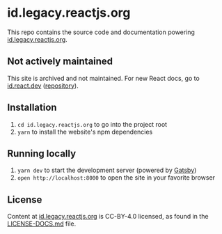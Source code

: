 # id.legacy.reactjs.org

This repo contains the source code and documentation powering [id.legacy.reactjs.org](https://id.legacy.reactjs.org/).

## Not actively maintained

This site is archived and not maintained. For new React docs, go to [id.react.dev](https://id.react.dev) ([repository](https://github.com/reactjs/id.react.dev)).

## Installation

1. `cd id.legacy.reactjs.org` to go into the project root
1. `yarn` to install the website's npm dependencies

## Running locally

1. `yarn dev` to start the development server (powered by [Gatsby](https://www.gatsbyjs.org))
1. `open http://localhost:8000` to open the site in your favorite browser

## License
Content at [id.legacy.reactjs.org](https://id.legacy.reactjs.org/) is CC-BY-4.0 licensed, as found in the [LICENSE-DOCS.md](LICENSE-DOCS.md) file.
